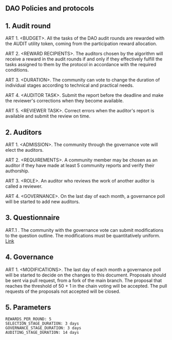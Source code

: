 ## DAO Policies and protocols

## 1\. Audit round

ART 1. \<BUDGET>. All the tasks of the DAO audit rounds are rewarded with the AUDIT utility token, coming from the participation reward allocation.

ART 2. \<REWARD RECIPIENTS>. The auditors chosen by the algorithm will receive a reward in the audit rounds if and only if they effectively fulfill the tasks assigned to them by the protocol in accordance with the required conditions.

ART 3. \<DURATION>. The community can vote to change the duration of individual stages according to technical and practical needs.

ART 4. \<AUDITOR TASK>. Submit the report before the deadline and make the reviewer's corrections when they become available.

ART 5. \<REVIEWER TASK>. Correct errors when the auditor's report is available and submit the review on time.

## 2\. Auditors

ART 1. \<ADMISSION>. The community through the governance vote will elect the auditors.

ART 2. \<REQUIREMENTS>. A community member may be chosen as an auditor if they have made at least 5 community reports and verify their authorship.

ART 3. \<ROLE>. An auditor who reviews the work of another auditor is called a reviewer.

ART 4. \<GOVERNANCE>. On the last day of each month, a governance poll will be started to add new auditors.

## 3\. Questionnaire

ART.1 \. The community with the governance vote can submit modifications to the question outline. The modifications must be quantitatively uniform. [Link](https://github.com/SCATDAO/DAO-Audit-questionary)

## 4\. Governance

ART 1. \<MODIFICATIONS>. The last day of each month a governance poll will be started to decide on the changes to this document. Proposals should be sent via pull request, from a fork of the main branch. The proposal that reaches the threshold of 50 + 1 in the chain voting will be accepted. The pull requests of the proposals not accepted will be closed.

## 5\. Parameters

```
REWARDS_PER_ROUND: 5
SELECTION_STAGE_DURATION: 3 days
GOVERNANCE_STAGE_DURATION: 3 days
AUDITING_STAGE_DURATION: 14 days
```
